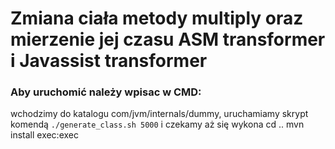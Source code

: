 # Zmiana ciała metody multiply oraz mierzenie jej czasu ASM transformer i Javassist transformer

### Aby uruchomić należy wpisac w CMD:


wchodzimy do katalogu com/jvm/internals/dummy, uruchamiamy skrypt komendą `./generate_class.sh 5000` i czekamy aż się wykona
cd ..
mvn install exec:exec

